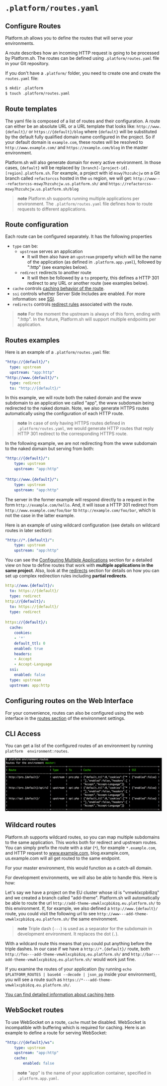 # `.platform/routes.yaml`

## Configure Routes

Platform.sh allows you to define the routes that will serve your
environments.

A route describes how an incoming HTTP request is going to be processed by
Platform.sh. The routes can be defined using `.platform/routes.yaml` file
in your Git repository.

If you don't have a `.platform/` folder, you need to create one and create the
`routes.yaml` file:

```bash
$ mkdir .platform
$ touch .platform/routes.yaml
```

## Route templates

The yaml file is composed of a list of routes and their configuration.
A route can either be an absolute URL or a URL template that looks like:
`http://www.{default}/` or `https://{default}/blog` where `{default}`
will be substituted by the default fully qualified domain name configured
in the project. So if your default domain is `example.com`, these
routes will be resolved to `http://www.example.com/` and
`https://example.com/blog` in the master environment.

Platform.sh will also generate domain for every active environment.
In those cases, `{default}` will be replaced by
`[branch]-[project-id].[region].platform.sh`. For example, a
project with id `mswy7hzcuhcjw` on a Git branch called `refactorcss` hosted
in the `us` region, we will get:
`http://www---refactorcss-mswy7hzcuhcjw.us.platform.sh/` and
`https://refactorcss-mswy7hzcuhcjw.us.platform.sh/blog`

> **note**
> Platform.sh supports running multiple applications per environment.
> The `.platform/routes.yaml` file defines how to route requests to
> different applications.

## Route configuration

Each route can be configured separately. It has the following properties

* `type` can be:
  * `upstream` serves an application
    * It will then also have an `upstream` property which will be the name of
      the application (as defined in `.platform.app.yaml`),
      followed by ":http" (see examples below).
  * `redirect` redirects to another route
    * It will then be followed by a `to` property, this defines a HTTP 301
      redirect to any URL or another route (see examples below).
* `cache` controls [caching behavior of the route](cache.html).
* `ssi` controls whether Server Side Includes are enabled.
  For more information: see [SSI](ssi.html).
* `redirects` controls [redirect rules](redirects.html) associated with the
  route.

> **note**
> For the moment the upstream is always of this form, ending with
> ":http". In the future, Platform.sh will support multiple endpoints per
> application.

## Routes examples

Here is an example of a `.platform/routes.yaml` file:

```yaml
"http://{default}/":
  type: upstream
  upstream: "app:http"
"http://www.{default}/":
  type: redirect
  to: "http://{default}/"
```

In this example, we will route both the naked domain and the www subdomain to an
application we called "app", the www subdomain being redirected to the
naked domain. Note, we also generate HTTPS routes automatically using the
configuration of each HTTP route.

> **note**
> In case of only having HTTPS routes defined in `.platform/routes.yaml`,
> we would generate HTTP routes that reply HTTP 301 redirect
> to the corresponding HTTPS route.

In the following example, we are not redirecting from the www subdomain to the
naked domain but serving from both:

```yaml
"http://{default}/":
    type: upstream
    upstream: "app:http"

"http://www.{default}/":
    type: upstream
    upstream: "app:http"
```

The server in the former example will respond directly to a request in the form
`http://example.com/hello`. And, it will issue a HTTP 301 redirect from
`http://www.example.com/foo/bar` to `http://example.com/foo/bar`, which is not
the case in the latter example.

Here is an example of using wildcard configuration (see details on wildcard
routes in later section):

```yaml
"http://*.{default}/":
    type: upstream
    upstream: "app:http"
```

You can see the [Configuring Multiple Applications](platform-app-yaml-multi-app.md)
section for a detailed view on how to define routes that work with
**multiple applications in the same project**. Also, look at the
[redirects](redirects.md) section for details on how you can set up complex
redirection rules including **partial redirects**.

```yaml
http://www.{default}/:
  to: https://{default}/
  type: redirect
http://{default}/:
  to: https://{default}/
  type: redirect

https://{default}/:
  cache:
    cookies:
    - '*'
    default_ttl: 0
    enabled: true
    headers:
    - Accept
    - Accept-Language
  ssi:
    enabled: false
  type: upstream
  upstream: app:http
```

## Configuring routes on the Web Interface

For your convenience, routes can also be configured using the web interface in
the [routes section](../overview/web-ui/configure-environment.html#routes)
of the environment settings.

## CLI Access

You can get a list of the configured routes of an environment by running
`platform  environment:routes`.

![Platform Routes Cli](/images/platform-routes-cli.png)

## Wildcard routes

Platform.sh supports wildcard routes, so you can map multiple subdomains to the
same application. This works both for redirect and upstream routes. You can
simply prefix the route with a star (`*`), for example `*.example.com`, and
HTTP request to www.example.com, blog.example.com, us.example.com will all get
routed to the same endpoint.

For your master environment, this would function as a catch-all domain.

For development environments, we will also be able to handle this. Here is how:

Let's say we have a project on the EU cluster whose id is "vmwklxcpbi6zq" and
we created a branch called "add-theme". Platform.sh will automatically be able
to route the url `http://add-theme-vmwklxcpbi6zq.eu.platform.sh/` to this
environment. If, for example, we also defined a `http://www.{default}/` route,
you could visit the following url to see
`http://www---add-theme-vmwklxcpbi6zq.eu.platform.sh/` the same environment.

> **note**
> Triple dash (`---`) is used as a separator for the subdomain in development
> environment. It replaces the dot (`.`).

With a wildcard route this means that you could put anything before the triple
dashes. In our case if we have a `http://*.{default}/` route, both
`http://foo---add-theme-vmwklxcpbi6zq.eu.platform.sh/` and
`http://bar---add-theme-vmwklxcpbi6zq.eu.platform.sh/` would work just fine.

If you examine the routes of your application (by running
`echo $PLATFORM_ROUTES | base64 --decode | json_pp` inside your environment),
you will see a route such as
`https://*---add-theme-vmwklxcpbi6zq.eu.platform.sh/`.

[You can find detailed information about caching here](cache.html).

## WebSocket routes

To use WebSocket on a route, `cache` must be disabled.
WebSocket is incompatible with buffering which is required for caching.
Here is an example to define a route for serving WebSocket:

```yaml
"http://{default}/ws":
    type: upstream
    upstream: "app:http"
    cache:
        enabled: false
```

> **note**
> "app" is the name of your application container, specified in `.platform.app.yaml`.
